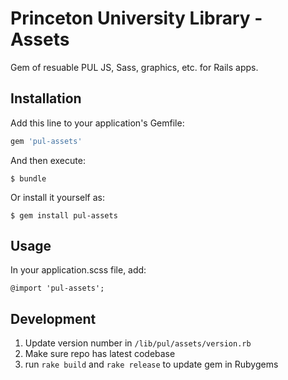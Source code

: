 # Princeton University Library - Assets

Gem of resuable PUL JS, Sass, graphics, etc. for Rails apps.

## Installation

Add this line to your application's Gemfile:

```ruby
gem 'pul-assets'
```

And then execute:

    $ bundle

Or install it yourself as:

    $ gem install pul-assets

## Usage

In your application.scss file, add:

    @import 'pul-assets';

## Development

1. Update version number in `/lib/pul/assets/version.rb`
2. Make sure repo has latest codebase
3. run `rake build` and `rake release` to update gem in Rubygems
